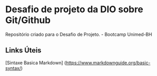 # Desafio de projeto da DIO sobre Git/Github
Repositório criado para o Desafio de Projeto. - Bootcamp Unimed-BH

## Links Úteis
[Sintaxe Basica Markdown] (https://www.markdownguide.org/basic-syntax/)
